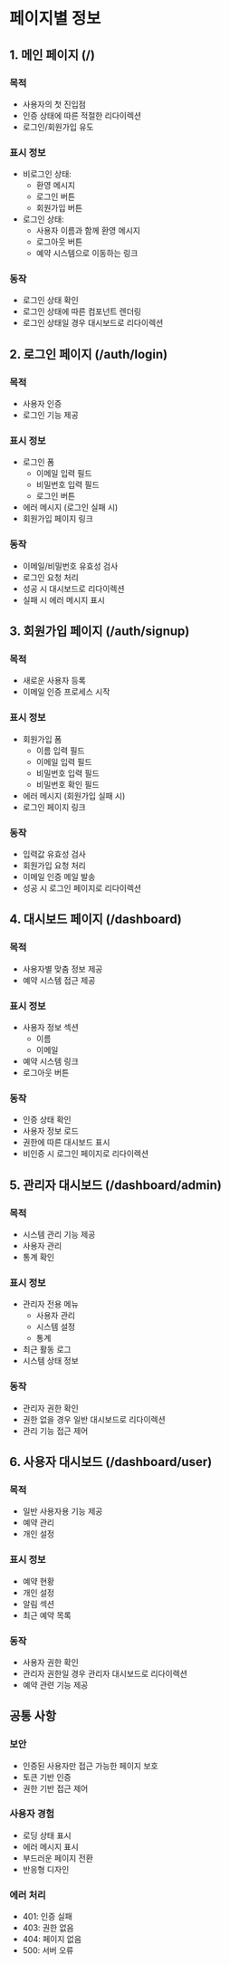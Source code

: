 # 페이지별 정보

## 1. 메인 페이지 (/)

### 목적

- 사용자의 첫 진입점
- 인증 상태에 따른 적절한 리다이렉션
- 로그인/회원가입 유도

### 표시 정보

- 비로그인 상태:
  - 환영 메시지
  - 로그인 버튼
  - 회원가입 버튼
- 로그인 상태:
  - 사용자 이름과 함께 환영 메시지
  - 로그아웃 버튼
  - 예약 시스템으로 이동하는 링크

### 동작

- 로그인 상태 확인
- 로그인 상태에 따른 컴포넌트 렌더링
- 로그인 상태일 경우 대시보드로 리다이렉션

## 2. 로그인 페이지 (/auth/login)

### 목적

- 사용자 인증
- 로그인 기능 제공

### 표시 정보

- 로그인 폼
  - 이메일 입력 필드
  - 비밀번호 입력 필드
  - 로그인 버튼
- 에러 메시지 (로그인 실패 시)
- 회원가입 페이지 링크























































































### 동작

- 이메일/비밀번호 유효성 검사
- 로그인 요청 처리
- 성공 시 대시보드로 리다이렉션
- 실패 시 에러 메시지 표시

## 3. 회원가입 페이지 (/auth/signup)

### 목적

- 새로운 사용자 등록
- 이메일 인증 프로세스 시작

### 표시 정보

- 회원가입 폼
  - 이름 입력 필드
  - 이메일 입력 필드
  - 비밀번호 입력 필드
  - 비밀번호 확인 필드
- 에러 메시지 (회원가입 실패 시)
- 로그인 페이지 링크

### 동작

- 입력값 유효성 검사
- 회원가입 요청 처리
- 이메일 인증 메일 발송
- 성공 시 로그인 페이지로 리다이렉션

## 4. 대시보드 페이지 (/dashboard)

### 목적

- 사용자별 맞춤 정보 제공
- 예약 시스템 접근 제공

### 표시 정보

- 사용자 정보 섹션
  - 이름
  - 이메일
- 예약 시스템 링크
- 로그아웃 버튼

### 동작

- 인증 상태 확인
- 사용자 정보 로드
- 권한에 따른 대시보드 표시
- 비인증 시 로그인 페이지로 리다이렉션

## 5. 관리자 대시보드 (/dashboard/admin)

### 목적

- 시스템 관리 기능 제공
- 사용자 관리
- 통계 확인

### 표시 정보

- 관리자 전용 메뉴
  - 사용자 관리
  - 시스템 설정
  - 통계
- 최근 활동 로그
- 시스템 상태 정보

### 동작

- 관리자 권한 확인
- 권한 없을 경우 일반 대시보드로 리다이렉션
- 관리 기능 접근 제어

## 6. 사용자 대시보드 (/dashboard/user)

### 목적

- 일반 사용자용 기능 제공
- 예약 관리
- 개인 설정

### 표시 정보

- 예약 현황
- 개인 설정
- 알림 섹션
- 최근 예약 목록

### 동작

- 사용자 권한 확인
- 관리자 권한일 경우 관리자 대시보드로 리다이렉션
- 예약 관련 기능 제공

## 공통 사항

### 보안

- 인증된 사용자만 접근 가능한 페이지 보호
- 토큰 기반 인증
- 권한 기반 접근 제어

### 사용자 경험

- 로딩 상태 표시
- 에러 메시지 표시
- 부드러운 페이지 전환
- 반응형 디자인

### 에러 처리

- 401: 인증 실패
- 403: 권한 없음
- 404: 페이지 없음
- 500: 서버 오류
